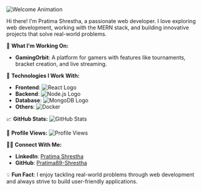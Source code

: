 ![Welcome Animation](https://i.imgur.com/your-custom-animation.gif)

Hi there! I'm Pratima Shrestha, a passionate web developer. I love exploring web development, working with the MERN stack, and building innovative projects that solve real-world problems.

🚀 **What I'm Working On:**
- **GamingOrbit**: A platform for gamers with features like tournaments, bracket creation, and live streaming.

🔧 **Technologies I Work With:**
- **Frontend**: ![React Logo](https://media.giphy.com/media/9rR3lDkbW2C0E/giphy.gif)
- **Backend**: ![Node.js Logo](https://upload.wikimedia.org/wikipedia/commons/d/d9/Node.js_logo_2015.svg)
- **Database**: ![MongoDB Logo](https://upload.wikimedia.org/wikipedia/commons/4/4e/MongoDB-Logo.svg)
- **Others**: ![Docker](https://upload.wikimedia.org/wikipedia/commons/a/a0/Docker_logo.png)

📈 **GitHub Stats:**
![GitHub Stats](https://github-readme-stats.vercel.app/api?username=Pratima89-Shrestha&show_icons=true&theme=radical)

👀 **Profile Views:**
![Profile Views](https://komarev.com/ghpvc/?username=Pratima89-Shrestha)

👩‍💻 **Connect With Me:**
- **LinkedIn**: [Pratima Shrestha](https://www.linkedin.com/in/pratima-shrestha-225494229/)
- **GitHub**: [Pratima89-Shrestha](https://github.com/Pratima89-Shrestha)

💡 **Fun Fact**: I enjoy tackling real-world problems through web development and always strive to build user-friendly applications.
